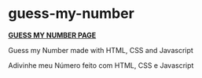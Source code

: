 # guess-my-number
<a href="https://mayckonrebecci.github.io/random-dice/"><strong>GUESS MY NUMBER PAGE</strong></a>

Guess my Number made with HTML, CSS and Javascript

Adivinhe meu Número feito com HTML, CSS e Javascript

<!-- <img src="images/screenshot1.png">
<img src="images/screenshot2.png"> -->
